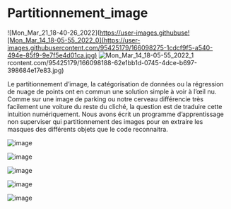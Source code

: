 # Partitionnement_image

![Mon_Mar_21_18-40-26_2022](https://user-images.githubuse![Mon_Mar_14_18-05-55_2022_0](https://user-images.githubusercontent.com/95425179/166098275-1cdcf9f5-a540-494e-85f9-9e7f5e4d01ca.jpg)
![Mon_Mar_14_18-05-55_2022_1](https://user-images.githubusercontent.com/95425179/166098276-813085ee-af81-4e68-99e8-489a6283af53.jpg)
rcontent.com/95425179/166098188-62e1bb1d-0745-4dce-b697-398684e17e83.jpg)

Le partitionnement d’image, la catégorisation de données ou la régression de nuage de points ont en commun une solution simple à voir à l’œil nu. 
Comme sur une image de parking ou notre cerveau  différencie très facilement une voiture du reste du cliché, la question est de traduire cette intuition numériquement.
Nous avons écrit un programme d’apprentissage non superviser qui partitionnement des images pour en  extraire les masques des différents objets que le code reconnaitra.

![image](https://user-images.githubusercontent.com/95425179/166098210-af184250-5515-41cc-a6a3-40a66737f822.png)

![image](https://user-images.githubusercontent.com/95425179/166098248-415bd813-2f25-47ba-8dfb-6b7cccf44afa.png)

![image](https://user-images.githubusercontent.com/95425179/166098246-fd79dd78-2d40-4b26-a61f-a142fe1dfe78.png)

![image](https://user-images.githubusercontent.com/95425179/166098252-afd6b0c5-4360-46a4-9c4e-74b7b0663235.png)

![image](https://user-images.githubusercontent.com/95425179/166098258-7621306c-01bf-4327-9233-268e1d6843be.png)

